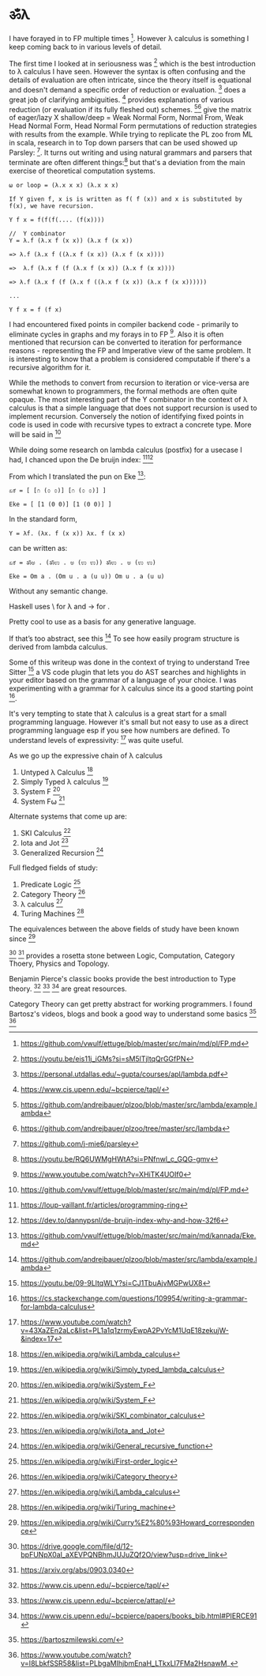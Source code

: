 # ॐλ

I have forayed in to FP multiple times [^19]. However λ calculus is something I keep coming back to in various levels of detail.

The first time I looked at in seriousness was [^1] which is the best introduction to λ calculus I have seen. However the syntax is often confusing and the details of evaluation are often intricate, since the theory itself is equational and doesn't demand a specific order of
reduction or evaluation. [^10] does a great job of clarifying ambiguities. [^29] provides explanations of various reduction (or evaluation if its fully fleshed out) schemes. [^2][^14] give the matrix of eager/lazy X shallow/deep = Weak Normal Form, Normal From, Weak Head Normal Form, Head Normal Form permutations of reduction strategies with results from the example. While trying to replicate the PL zoo from ML in scala, research in to Top down parsers that can be used showed up Parsley: [^15]. It turns out writing and using natural grammars and parsers that terminate are often different things:[^16] but that's a deviation from the main exercise of theoretical computation systems. 

```
⍵ or loop = (λ.x x x) (λ.x x x)

If Y given f, x is is written as f( f (x)) and x is substituted by f(x), we have recursion.

Y f x = f(f(f(.... (f(x))))

//  Y combinator
Y = λ.f (λ.x f (x x)) (λ.x f (x x))

=> λ.f (λ.x f ((λ.x f (x x)) (λ.x f (x x)))) 

=>  λ.f (λ.x f (f (λ.x f (x x)) (λ.x f (x x))))

=> λ.f (λ.x f (f (λ.x f ((λ.x f (x x)) (λ.x f (x x))))))

...

Y f x = f (f x)

```

I had encountered fixed points in compiler backend code - primarily to eliminate cycles in graphs and my forays in to FP [^11].
Also it is often mentioned that recursion can be converted to iteration for performance reasons - representing the FP and Imperative view of the same problem. It is interesting to know that a problem is considered computable if there's a recursive algorithm for it.

While the methods to convert from recursion to iteration or vice-versa are somewhat known to programmers, the formal methods are
often quite opaque. The most interesting part of the Y combinator in the context of λ calculus is that a simple language that does not
support recursion is used to implement recursion. Conversely the notion of identifying fixed points in code is used in code with recursive types
to extract a concrete type. More will be said in [^19]

While doing some research on lambda calculus (postfix) for a usecase I had, I chanced upon the De bruijn index: [^5][^9]

From which I translated the pun on Eke [^4]:

```
ಏಕೆ = [ [೧ (೦ ೦)] [೧ (೦ ೦)] ]

Eke = [ [1 (0 0)] [1 (0 0)] ]
```

In the standard form,

```
Y = λf. (λx. f (x x)) λx. f (x x)
```

can be written as:

```
ಏಕೆ = ॐಅ . (ॐಉ . ಅ (ಉ ಉ)) ॐಉ . ಅ (ಉ ಉ)

Eke = Om a . (Om u . a (u u)) Om u . a (u u)
```

Without any semantic change.

Haskell uses \ for λ and -> for .

Pretty cool to use as a basis for any generative language.

If that’s too abstract, see this [^2]
To see how easily program structure is derived from lambda calculus.

Some of this writeup was done in the context of trying to understand Tree Sitter [^13] a VS code plugin that lets you do AST searches and highlights in your editor based on the grammar of a language of your choice. I was experimenting with a grammar for λ calculus since its a good starting point [^12].

It's very tempting to state that λ calculus is a great start for a small programming language.
However it's small but not easy to use as a direct programming language esp if you see how numbers are defined.
To understand levels of expressivity: [^3] was quite useful.


As we go up the expressive chain of λ calculus 
1. Untyped λ Calculus [^22]
1. Simply Typed λ calculus [^21]
1. System F [^20]
1. System F⍵ [^20]

Alternate systems that come up are:
1. SKI Calculus [^6]
2. Iota and Jot [^7]
3. Generalized Recursion [^8]

Full fledged fields of study:
1. Predicate Logic [^23]
2. Category Theory [^26]
3. λ calculus [^22]
4. Turing Machines [^27]

The equivalences between the above fields of study have been known since [^28]

[^24] [^25] provides a rosetta stone between Logic, Computation, Category Thoery, Physics and Topology.

Benjamin Pierce's classic books provide the best introduction to Type theory. [^29] [^30] [^31] are great resources.

Category Theory can get pretty abstract for working programmers. I found Bartosz's videos, blogs and book a good way to understand
some basics [^32] [^33]

[^1]: https://youtu.be/eis11j_iGMs?si=sM5lTjltqQrGGfPN
[^2]: https://github.com/andrejbauer/plzoo/blob/master/src/lambda/example.lambda
[^3]: https://www.youtube.com/watch?v=43XaZEn2aLc&list=PL1a1q1zrmyEwpA2PvYcM1UqE18zekujW-&index=17
[^4]: https://github.com/vwulf/ettuge/blob/master/src/main/md/kannada/Eke.md
[^5]: https://loup-vaillant.fr/articles/programming-ring
[^6]: https://en.wikipedia.org/wiki/SKI_combinator_calculus
[^7]: https://en.wikipedia.org/wiki/Iota_and_Jot
[^8]: https://en.wikipedia.org/wiki/General_recursive_function
[^9]: https://dev.to/dannypsnl/de-bruijn-index-why-and-how-32f6
[^10]: https://personal.utdallas.edu/~gupta/courses/apl/lambda.pdf
[^12]: https://cs.stackexchange.com/questions/109954/writing-a-grammar-for-lambda-calculus
[^13]: https://youtu.be/09-9LltqWLY?si=CJ1TbuAjvMGPwUX8
[^11]: https://www.youtube.com/watch?v=XHiTK4UOIf0
[^14]: https://github.com/andrejbauer/plzoo/tree/master/src/lambda
[^15]: https://github.com/j-mie6/parsley
[^16]: https://youtu.be/RQ6UWMgHWtA?si=PNfnwl_c_GQG-gmv
[^19]: https://github.com/vwulf/ettuge/blob/master/src/main/md/pl/FP.md
[^20]: https://en.wikipedia.org/wiki/System_F
[^21]: https://en.wikipedia.org/wiki/Simply_typed_lambda_calculus
[^22]: https://en.wikipedia.org/wiki/Lambda_calculus
[^23]: https://en.wikipedia.org/wiki/First-order_logic
[^24]: https://drive.google.com/file/d/12-bpFUNpX0aI_aXEVPQNBhmJUJuZQf2O/view?usp=drive_link
[^25]: https://arxiv.org/abs/0903.0340
[^26]: https://en.wikipedia.org/wiki/Category_theory
[^27]: https://en.wikipedia.org/wiki/Turing_machine
[^28]: https://en.wikipedia.org/wiki/Curry%E2%80%93Howard_correspondence
[^29]: https://www.cis.upenn.edu/~bcpierce/tapl/
[^30]: https://www.cis.upenn.edu/~bcpierce/attapl/
[^31]: https://www.cis.upenn.edu/~bcpierce/papers/books_bib.html#PIERCE91
[^32]: https://bartoszmilewski.com/
[^33]: https://www.youtube.com/watch?v=I8LbkfSSR58&list=PLbgaMIhjbmEnaH_LTkxLI7FMa2HsnawM_
